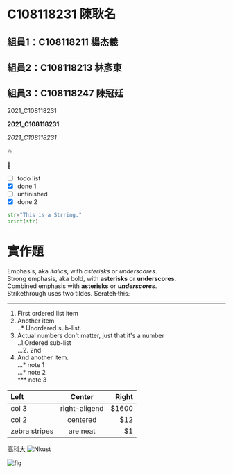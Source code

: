 # C108118231 陳耿名

## 組員1：C108118211 楊杰羲
## 組員2：C108118213 林彥東
## 組員3：C108118247 陳冠廷
         
2021_C108118231 

**2021_C108118231** 

*2021_C108118231*

:fire:

:apple:

- [ ] todo list
- [x] done 1
- [ ] unfinished
- [x] done 2

```python
str="This is a Strring."
print(str)
```
# 實作題
Emphasis, aka *italics*, with *asterisks* or *underscores*.  
Strong emphasis, aka bold, with **asterisks** or **underscores**.  
Combined emphasis with **asterisks** or ***underscores***.  
Strikethrough uses two tildes. ~~Scratch this.~~
***
1. First ordered list item
2. Another item  
..* Unordered sub-list.
3. Actual numbers don't matter, just that it's a number  
..1.Ordered sub-list  
...2. 2nd
4. And another item.  
...* note 1  
...* note 2  
*** note 3

| **Left** | **Center** | **Right** |
| :--------- | :-----: | -------: |
| col 3 | right-aligend | $1600 |
| col 2 | centered | $12 |
| zebra stripes | are neat | $1 |

[高科大](https://www.nkust.edu.tw/)
![Nkust](https://www.nkust.edu.tw/var/file/0/1000/img/513/182513897.png "NKUST")

![fig](https://img.tukuppt.com/bg_grid/00/18/32/2ppT8eAbr5.jpg!/fh/350 "海底風光")
